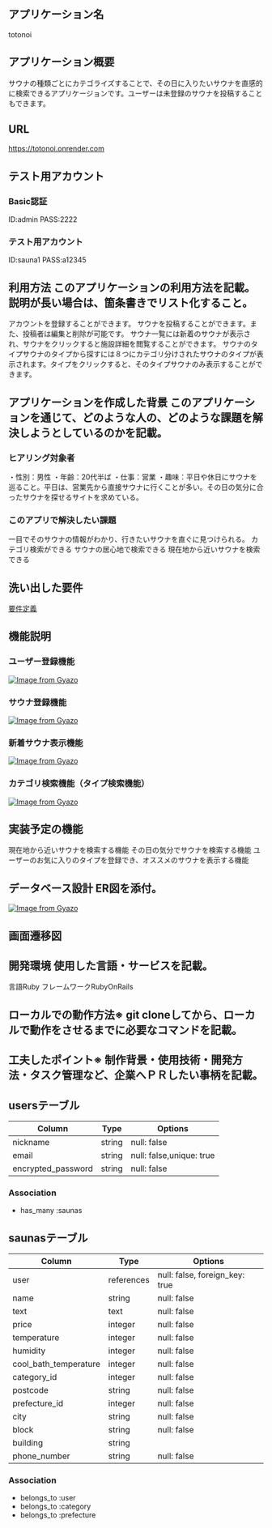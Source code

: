 ## アプリケーション名	
totonoi
## アプリケーション概要	
サウナの種類ごとにカテゴライズすることで、その日に入りたいサウナを直感的に検索できるアプリケージョンです。ユーザーは未登録のサウナを投稿することもできます。
## URL
https://totonoi.onrender.com
## テスト用アカウント	
### Basic認証
ID:admin
PASS:2222
### テスト用アカウント
ID:sauna1
PASS:a12345
## 利用方法	このアプリケーションの利用方法を記載。説明が長い場合は、箇条書きでリスト化すること。
アカウントを登録することができます。
サウナを投稿することができます。また、投稿者は編集と削除が可能です。
サウナ一覧には新着のサウナが表示され、サウナをクリックすると施設詳細を閲覧することができます。
サウナのタイプサウナのタイプから探すには８つにカテゴリ分けされたサウナのタイプが表示されます。タイプをクリックすると、そのタイプサウナのみ表示することができます。
## アプリケーションを作成した背景	このアプリケーションを通じて、どのような人の、どのような課題を解決しようとしているのかを記載。
### ヒアリング対象者
・性別：男性
・年齢：20代半ば
・仕事：営業
・趣味：平日や休日にサウナを巡ること。平日は、営業先から直接サウナに行くことが多い。その日の気分に合ったサウナを探せるサイトを求めている。

### このアプリで解決したい課題
一目でそのサウナの情報がわかり、行きたいサウナを直ぐに見つけられる。
カテゴリ検索ができる
サウナの居心地で検索できる
現在地から近いサウナを検索できる
## 洗い出した要件
[要件定義](https://docs.google.com/spreadsheets/d/1r9txovVZnErDrK6COW6YvjeqGi0ZhQSXKq-E63nCkZM/edit?usp=sharing)
## 機能説明
### ユーザー登録機能
[![Image from Gyazo](https://i.gyazo.com/8a901a57a5b43764a7b7cf0409d63d4d.png)](https://gyazo.com/8a901a57a5b43764a7b7cf0409d63d4d)
### サウナ登録機能
[![Image from Gyazo](https://i.gyazo.com/5fd879064dcf24478decae95536f7106.gif)](https://gyazo.com/5fd879064dcf24478decae95536f7106)
### 新着サウナ表示機能
[![Image from Gyazo](https://i.gyazo.com/5d7753bd5338d99164cf26693a2b64cf.jpg)](https://gyazo.com/5d7753bd5338d99164cf26693a2b64cf)
### カテゴリ検索機能（タイプ検索機能）
[![Image from Gyazo](https://i.gyazo.com/3b7a846b6d69c21dca4874da78f8c057.jpg)](https://gyazo.com/3b7a846b6d69c21dca4874da78f8c057)
## 実装予定の機能
現在地から近いサウナを検索する機能
その日の気分でサウナを検索する機能
ユーザーのお気に入りのタイプを登録でき、オススメのサウナを表示する機能
## データベース設計	ER図を添付。
[![Image from Gyazo](https://i.gyazo.com/e7563fb2d5c7d6232e186545e685bf0e.png)](https://gyazo.com/e7563fb2d5c7d6232e186545e685bf0e)
## 画面遷移図	
## 開発環境	使用した言語・サービスを記載。
言語Ruby
フレームワークRubyOnRails
## ローカルでの動作方法※	git cloneしてから、ローカルで動作をさせるまでに必要なコマンドを記載。
## 工夫したポイント※	制作背景・使用技術・開発方法・タスク管理など、企業へＰＲしたい事柄を記載。

## usersテーブル
| Column              | Type       | Options                       |
| ------------------- | ---------- | ----------------------------- |
| nickname            | string     | null: false                   |
| email               | string     | null: false,unique: true      |
| encrypted_password  | string     | null: false                   |
### Association
- has_many :saunas

## saunasテーブル
| Column                | Type        | Options                         |
| --------------------- | ----------- | ------------------------------- |
| user                  | references  | null: false, foreign_key: true  |
| name                  | string      | null: false                     |
| text                  | text        | null: false                     |
| price                 | integer     | null: false                     |
| temperature           | integer     | null: false                     |
| humidity              | integer     | null: false                     |
| cool_bath_temperature | integer     | null: false                     |
| category_id           | integer     | null: false                     |
| postcode              | string      | null: false                     |
| prefecture_id         | integer     | null: false                     |
| city                  | string      | null: false                     |
| block                 | string      | null: false                     |
| building              | string      |                                 |
| phone_number          | string      | null: false                     |
### Association
- belongs_to :user
- belongs_to :category
- belongs_to :prefecture
